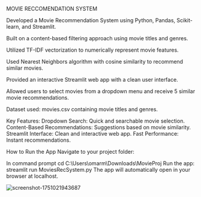 MOVIE RECCOMENDATION SYSTEM

Developed a Movie Recommendation System using Python, Pandas, Scikit-learn, and Streamlit.

Built on a content-based filtering approach using movie titles and genres.

Utilized TF-IDF vectorization to numerically represent movie features.

Used Nearest Neighbors algorithm with cosine similarity to recommend similar movies.

Provided an interactive Streamlit web app with a clean user interface.

Allowed users to select movies from a dropdown menu and receive 5 similar movie recommendations.

Dataset used: movies.csv containing movie titles and genres.

 Key Features:
Dropdown Search: Quick and searchable movie selection.
Content-Based Recommendations: Suggestions based on movie similarity.
Streamlit Interface: Clean and interactive web app.
Fast Performance: Instant recommendations.

How to Run the App
Navigate to your project folder:

In command prompt
cd C:\Users\omarm\Downloads\MovieProj
Run the app:
streamlit run MoviesRecSystem.py
The app will automatically open in your browser at localhost.

![screenshot-1751021943687](https://github.com/user-attachments/assets/f3b91aa5-a02f-40ac-8a06-ccfcd1232166)

